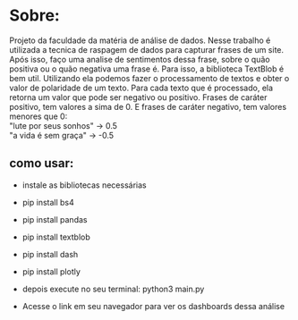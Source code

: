 # Sobre:
Projeto da faculdade da matéria de análise de dados. Nesse trabalho é utilizada a tecnica de raspagem de dados para capturar frases de um site.
Após isso, faço uma analise de sentimentos dessa frase, sobre o quão positiva ou o quão negativa uma frase é. Para isso, a biblioteca TextBlob
é bem util. Utilizando ela podemos fazer o processamento de textos e obter o valor de polaridade de um texto.
Para cada texto que é processado, ela retorna um valor que pode ser negativo ou positivo. Frases de caráter positivo, tem valores a sima de 0.
E frases de caráter negativo, tem valores menores que 0:
<br>
  "lute por seus sonhos" -> 0.5
<br>
  "a vida é sem graça" -> -0.5

## como usar:
- instale as bibliotecas necessárias
- pip install bs4
- pip install pandas
- pip install textblob
- pip install dash
- pip install plotly

- depois execute no seu terminal:
  python3 main.py
- Acesse o link em seu navegador para ver os dashboards dessa análise
